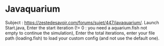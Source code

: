 # Javaquarium
Subject : https://zestedesavoir.com/forums/sujet/447/javaquarium/. 
Launch Start.java, 
Enter the start iteration (!= 0 : you need a aquarium.fish not empty to continue the simulation),
Enter the total iterations,
enter your file path (loading.fish) to load your custom config (and not use the default one).

